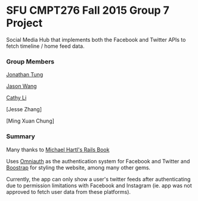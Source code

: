 # SFU CMPT276 Fall 2015 Group 7 Project

Social Media Hub that implements both the Facebook and Twitter APIs to fetch timeline / home feed data.

### Group Members

[Jonathan Tung](https://github.com/djtung)

[Jason Wang](https://github.com/period23dijason)

[Cathy Li](https://github.com/cgyli)

[Jesse Zhang]

[Ming Xuan Chung]

### Summary

Many thanks to [Michael Hartl's Rails Book](https://www.railstutorial.org/book/frontmatter)

Uses [Omniauth](https://github.com/intridea/omniauth) as the authentication system for Facebook and Twitter and [Boostrap](https://github.com/twbs/bootstrap) for styling the website, among many other gems.

Currently, the app can only show a user's twitter feeds after authenticating due to permission limitations with Facebook and Instagram (ie. app was not approved to fetch user data from these platforms).
